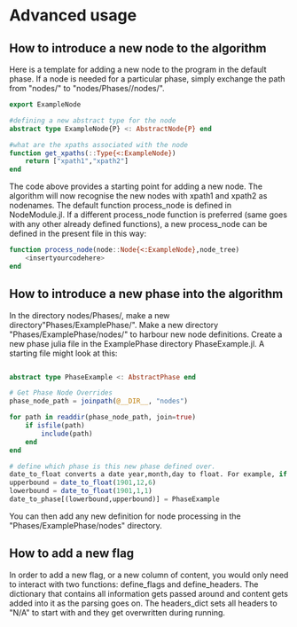 # Advanced usage

## How to introduce a new node to the algorithm

Here is a template for adding a new node to the program in the default phase. If a node is needed for a particular phase, simply exchange the path from "nodes/" to "nodes/Phases/<yourphase>/nodes/". 

```julia
export ExampleNode

#defining a new abstract type for the node
abstract type ExampleNode{P} <: AbstractNode{P} end

#what are the xpaths associated with the node
function get_xpaths(::Type{<:ExampleNode})
    return ["xpath1","xpath2"]
end
```

The code above provides a starting point for adding a new node. The algorithm will now recognise the new nodes with xpath1 and xpath2 as nodenames. The default function process\_node is defined in NodeModule.jl. If a different process\_node function is preferred (same goes with any other already defined functions), a new process\_node can be defined in the present file in this way:

```julia
function process_node(node::Node{<:ExampleNode},node_tree)
    <insertyourcodehere>
end
```
## How to introduce a new phase into the algorithm

In the directory nodes/Phases/, make a new directory"Phases/ExamplePhase/". Make a new directory "Phases/ExamplePhase/nodes/" to harbour new node definitions. Create a new phase julia file in the ExamplePhase directory PhaseExample.jl. A starting file might look at this:

```julia

abstract type PhaseExample <: AbstractPhase end

# Get Phase Node Overrides
phase_node_path = joinpath(@__DIR__, "nodes")

for path in readdir(phase_node_path, join=true)
    if isfile(path)
        include(path)
    end
end

# define which phase is this new phase defined over.
date_to_float converts a date year,month,day to float. For example, if the range of the phase goes from 1st Jan 1901 tp 6th Dec 1901:
upperbound = date_to_float(1901,12,6)
lowerbound = date_to_float(1901,1,1)
date_to_phase[(lowerbound,upperbound)] = PhaseExample
```

You can then add any new definition for node processing in the "Phases/ExamplePhase/nodes" directory.

## How to add a new flag
In order to add a new flag, or a new column of content, you would only need to interact with two functions: define\_flags and define\_headers. The dictionary that contains all information gets passed around and content gets added into it as the parsing goes on. The headers\_dict sets all headers to "N/A" to start with and they get overwritten during running. 


